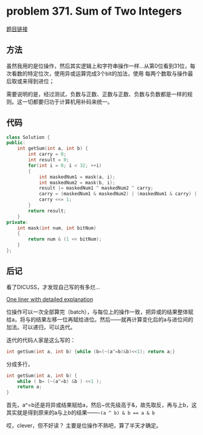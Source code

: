 # problem 371. Sum of Two Integers

[题目链接](https://leetcode.com/problems/sum-of-two-integers/)

## 方法

虽然我用的是位操作，然后其实逻辑上和字符串操作一样...从第0位看到31位，每次看数的特定位次，使用异或运算完成3个bit的加法，使用 每两个数取与操作最后取或来得到进位；

需要说明的是，经过测试，负数与正数、正数与正数、负数与负数都是一样的规则。这一切都要归功于计算机用补码来统一。

## 代码

```C++
class Solution {
public:
    int getSum(int a, int b) {
        int carry = 0;
        int result = 0;
        for(int i = 0; i < 32; ++i)
        {
            int maskedNum1 = mask(a, i);
            int maskedNum2 = mask(b, i);
            result |= maskedNum1 ^ maskedNum2 ^ carry;
            carry = (maskedNum1 & maskedNum2) | (maskedNum1 & carry) | (maskedNum2 & carry) ;
            carry <<= 1;
        }
        return result;
    }
private:
    int mask(int num, int bitNum)
    {
        return num & (1 << bitNum);
    }
};
```

## 后记

看了DICUSS，才发现自己写的有多烂...

[One liner with detailed explanation](https://leetcode.com/discuss/111784/one-liner-with-detailed-explanation)

位操作可以一次全部算完（batch），与每位上的操作一致，把异或的结果整体赋给a，将与的结果左移一位再赋给进位。然后——就再计算变化后的a与进位间的加法。可以递归，可以迭代。

迭代的代码人家是这么写的：

```C++
int getSum(int a, int b) {while (b=(~(a^=b)&b)<<1); return a;}
```

分成多行，

```C++
int getSum(int a, int b) {
    while ( b= (~(a^=b) &b ) <<1 ); 
    return a;
}
```

首先，a^=b还是将异或结果赋给a，然后~优先级高于&，故先取反，再与上b，这其实就是得到原来的a与上b的结果——`~(a ^ b) & b == a & b`

哎，clever，但不好读？ 主要是位操作不熟吧，算了半天才确定。

